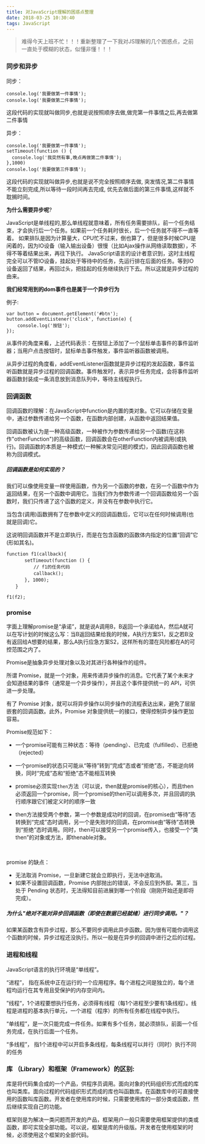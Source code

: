 ```yaml
---
title: 对JavaScript理解的困惑点整理
date: 2018-03-25 10:30:40
tags: JavaScript
---
```




> 难得今天上班不忙！！！重新整理了一下我对JS理解的几个困惑点，之前一直处于模糊的状态，似懂非懂！！！



### 同步和异步

同步： 

```
console.log('我要做第一件事情');
console.log('我要做第二件事情');
```

这段代码的实现就叫做同步,也就是说按照顺序去做,做完第一件事情之后,再去做第二件事情

异步：

```
console.log('我要做第一件事情');
setTimeout(function () {
  console.log('我突然有事,晚点再做第二件事情');
},1000)
console.log('我要做第三件事情');
```

这段代码的实现就叫做异步,也就是说不完全按照顺序去做,
突发情况,第二件事情不能立刻完成,所以等待一段时间再去完成,
优先去做后面的第三件事情,这样就不耽搁时间。



**为什么需要异步呢**?

JavaScript是单线程的,那么单线程就意味着，所有任务需要排队，前一个任务结束，才会执行后一个任务。如果前一个任务耗时很长，后一个任务就不得不一直等着。
如果排队是因为计算量大，CPU忙不过来，倒也算了，但是很多时候CPU是闲着的，因为IO设备（输入输出设备）很慢（比如Ajax操作从网络读取数据），不得不等着结果出来，再往下执行。
JavaScript语言的设计者意识到，这时主线程完全可以不管IO设备，挂起处于等待中的任务，先运行排在后面的任务。等到IO设备返回了结果，再回过头，把挂起的任务继续执行下去。所以这就是异步过程的由来。



**我们经常用到的dom事件也是属于一个异步行为**

例子:

```
var button = document.getElement('#btn');
button.addEventListener('click', function(e) {
    console.log('按钮');
});
```

从事件的角度来看，上述代码表示：在按钮上添加了一个鼠标单击事件的事件监听器；当用户点击按钮时，鼠标单击事件触发，事件监听器函数被调用。

从异步过程的角度看，addEventListener函数就是异步过程的发起函数，事件监听函数就是异步过程的回调函数。事件触发时，表示异步任务完成，会将事件监听器函数封装成一条消息放到消息队列中，等待主线程执行。



### **回调函数**

回调函数的理解：在JavaScript中function是内置的类对象。它可以存储在变量中，通过参数传递给另一个函数，在函数内部创建，从函数中返回结果值。

回调函数被认为是一种高级函数，一种被作为参数传递给另一个函数(在这称作"otherFunction")的高级函数，回调函数会在otherFunction内被调用(或执行)。回调函数的本质是一种模式(一种解决常见问题的模式)，因此回调函数也被称为回调模式。

##### 回调函数是如何实现的？

我们可以像使用变量一样使用函数，作为另一个函数的参数，在另一个函数中作为返回结果，在另一个函数中调用它。当我们作为参数传递一个回调函数给另一个函数时，我们只传递了这个函数的定义，并没有在参数中执行它。

当包含(调用)函数拥有了在参数中定义的回调函数后，它可以在任何时候调用(也就是回调)它。

这说明回调函数并不是立即执行，而是在包含函数的函数体内指定的位置“回调”它(形如其名)。

```
function f1(callback){
　　　　setTimeout(function () {
　　　　　　// f1的任务代码
　　　　　　callback();
　　　　}, 1000);
　　}

f1(f2); 
```



### promise

字面上理解promise是“承诺”，就是说A调用B，B返回一个承诺给A，然后A就可以在写计划的时候这么写：当B返回结果给我的时候，A执行方案S1，反之若B没有返回给A想要的结果，那么A执行应急方案S2，这样所有的潜在风险都在A的可控范围之内了。

Promise是抽象异步处理对象以及对其进行各种操作的组件。

所谓 Promise，就是一个对象，用来传递异步操作的消息。它代表了某个未来才会知道结果的事件（通常是一个异步操作），并且这个事件提供统一的 API，可供进一步处理。

有了 Promise 对象，就可以将异步操作以同步操作的流程表达出来，避免了层层嵌套的回调函数。此外，Promise 对象提供统一的接口，使得控制异步操作更加容易。



Promise规范如下：

- 一个promise可能有三种状态：等待（pending）、已完成（fulfilled）、已拒绝（rejected）

- 一个promise的状态只可能从“等待”转到“完成”态或者“拒绝”态，不能逆向转换，同时“完成”态和“拒绝”态不能相互转换

- promise必须实现`then`方法（可以说，then就是promise的核心），而且then必须返回一个promise，同一个promise的then可以调用多次，并且回调的执行顺序跟它们被定义时的顺序一致

- then方法接受两个参数，第一个参数是成功时的回调，在promise由“等待”态转换到“完成”态时调用，另一个是失败时的回调，在promise由“等待”态转换到“拒绝”态时调用。同时，then可以接受另一个promise传入，也接受一个“类then”的对象或方法，即thenable对象。

  ​

promise 的缺点：

- 无法取消 Promise，一旦新建它就会立即执行，无法中途取消。
- 如果不设置回调函数，Promise 内部抛出的错误，不会反应到外部。第三，当处于 Pending 状态时，无法得知目前进展到哪一个阶段（刚刚开始还是即将完成）。



##### 为什么"绝对不能对异步回调函数（即使在数据已经就绪）进行同步调用。"？

如果某函数含有异步过程，那么不要同步调用此异步函数。因为很有可能你调用这个函数的时候，异步过程还没执行。所以一般是在异步的回调中进行之后的过程。



### 进程和线程

JavaScript语言的执行环境是“单线程”。

“进程”， 指在系统中正在运行的一个应用程序。每个进程之间是独立的，每个进程均运行在其专用且受保护的内存空间内。

”线程“，1个进程要想执行任务，必须得有线程（每1个进程至少要有1条线程）。线程是进程的基本执行单元，一个进程（程序）的所有任务都在线程中执行。

“单线程”，是一次只能完成一件任务。如果有多个任务，就必须排队，前面一个任务完成，在执行后面一个任务。

“多线程”， 指1个进程中可以开启多条线程，每条线程可以并行（同时）执行不同的任务



### **库** （Library）和**框架**（Framework）的区别:

库是将代码集合成的一个产品，供程序员调用。面向对象的代码组织形式而成的库也叫类库。面向过程的代码组织形式而成的库也叫函数库。在函数库中的可直接使用的函数叫库函数。开发者在使用库的时候，只需要使用库的一部分类或函数，然后继续实现自己的功能。

框架则是为解决一类问题而开发的产品，框架用户一般只需要使用框架提供的类或函数，即可实现全部功能。可以说，框架是库的升级版。开发者在使用框架的时候，必须使用这个框架的全部代码。